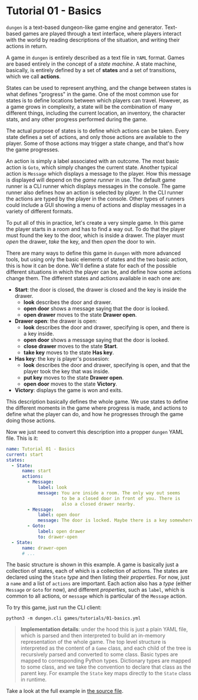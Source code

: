 # Tutorial 01 - Basics

`dungen` is a text-based dungeon-like game engine and generator. Text-based games are played through a text interface, where players interact with the world by reading descriptions of the situation, and writing their actions in return.

A game in `dungen` is entirely described as a text file in `YAML` format.
Games are based entirely in the concept of a *state machine*. A state machine, basically, is entirely defined by a set of **states** and a set of transitions, which we call **actions**.

States can be used to represent anything, and the change between states is what defines "progress" in the game. One of the most common use for states is to define locations between which players can travel. However, as a game grows in complexity, a state will be the combination of many different things, including the current location, an inventory, the character stats, and any other progress performed during the game.

The actual purpose of states is to define which actions can be taken. Every state defines a set of actions, and only those actions are available to the player. Some of those actions may trigger a state change, and that's how the game progresses.

An action is simply a label associated with an outcome. The most basic action is `Goto`, which simply changes the current state. Another typical action is `Message` which displays a message to the player. How this message is displayed will depend on the *game runner* in use. The default game runner is a CLI runner which displays messages in the console. The game runner also defines how an action is selected by player. In the CLI runner the actions are typed by the player in the console. Other types of runners could include a GUI showing a menu of actions and display messages in a variety of different formats.

To put all of this in practice, let's create a very simple game. In this game the player starts in a room and has to find a way out. To do that the player must found the key to the door, which is inside a drawer. The player must *open* the drawer, *take* the key, and then *open* the door to win.

There are many ways to define this game in `dungen` with more advanced tools, but using only the basic elements of states and the two basic action, this is how it can be done. We'll define a state for each of the possible different situations in which the player can be, and define how some actions change them. The different states and actions available in each one are:

* **Start**: the door is closed, the drawer is closed and the key is inside the drawer.
  * **look** describes the door and drawer.
  * **open door** shows a message saying that the door is looked.
  * **open drawer** moves to the state **Drawer open**.
* **Drawer open**: the drawer is open:
  * **look** describes the door and drawer, specifying is open, and there is a key inside.
  * **open door** shows a message saying that the door is looked.
  * **close drawer** moves to the state **Start**.
  * **take key** moves to the state **Has key**.
* **Has key**: the key is player's possesion:
  * **look** describes the door and drawer, specifying is open, and that the player took the key that was inside.
  * **put key** moves to the state **Drawer open**.
  * **open door** moves to the state **Victory**.
* **Victory**: displays the game is won and exits.

This description basically defines the whole game. We use states to define the different moments in the game where progress is made, and actions to define what the player can do, and how he progresses through the game doing those actions.

Now we just need to convert this description into a propper `dungen` YAML file. This is it:

```yaml
name: Tutorial 01 - Basics
current: start
states:
  - State:
      name: start
      actions:
        - Message:
            label: look
            message: You are inside a room. The only way out seems
                     to be a closed door in front of you. There is
                     also a closed drawer nearby.
        - Message:
            label: open door
            message: The door is locked. Maybe there is a key somewhere?
        - Goto:
            label: open drawer
            to: drawer-open
  - State:
      name: drawer-open
      # ...
```

The basic structure is shown in this example. A game is basically just a collection of states, each of which is a collection of actions. The states are declared using the `State` *type* and then listing their *properties*. For now, just a `name` and a list of `actions` are important. Each action also has a *type* (either `Message` or `Goto` for now), and different *properties*, such as `label`, which is common to all actions, or `message` which is particular of the `Message` action.

To try this game, just run the CLI client:

    python3 -m dungen.cli games/tutorials/01-basics.yml

> **Implementation details**: under the hood this is just a plain YAML file, which is parsed and then interpreted to build an in-memory representation of the whole game. The top level structure is interpreted as the content of a `Game` class, and each child of the tree is recursively parsed and converted to some class. Basic types are mapped to corresponding Python types. Dictionary types are mapped to some class, and we take the convention to declare that class as the parent key. For example the `State` key maps directly to the `State` class in runtime.

Take a look at the full example in [the source file](01-basics.yml).
